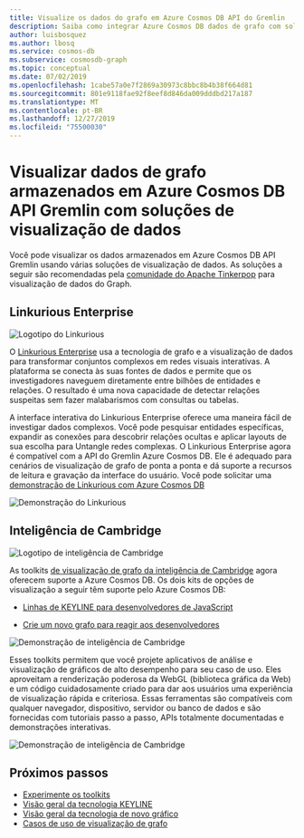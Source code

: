 ```yaml
---
title: Visualize os dados do grafo em Azure Cosmos DB API do Gremlin
description: Saiba como integrar Azure Cosmos DB dados de grafo com soluções de visualização (Linkurious Enterprise, inteligência de Cambridge).
author: luisbosquez
ms.author: lbosq
ms.service: cosmos-db
ms.subservice: cosmosdb-graph
ms.topic: conceptual
ms.date: 07/02/2019
ms.openlocfilehash: 1cabe57a0e7f2869a30973c8bbc8b4b38f664d81
ms.sourcegitcommit: 801e9118fae92f8eef8d846da009dddbd217a187
ms.translationtype: MT
ms.contentlocale: pt-BR
ms.lasthandoff: 12/27/2019
ms.locfileid: "75500030"
---
```

# <a name="visualize-graph-data-stored-in-azure-cosmos-db-gremlin-api-with-data-visualization-solutions"></a>Visualizar dados de grafo armazenados em Azure Cosmos DB API Gremlin com soluções de visualização de dados

Você pode visualizar os dados armazenados em Azure Cosmos DB API Gremlin usando várias soluções de visualização de dados. As soluções a seguir são recomendadas pela [comunidade do Apache Tinkerpop](https://tinkerpop.apache.org/#poweredby) para visualização de dados do Graph.

## <a name="linkurious-enterprise"></a>Linkurious Enterprise

![Logotipo do Linkurious](./media/graph-visualization/linkurious-logo.jpg)

O [Linkurious Enterprise](https://linkurio.us/product/) usa a tecnologia de grafo e a visualização de dados para transformar conjuntos complexos em redes visuais interativas. A plataforma se conecta às suas fontes de dados e permite que os investigadores naveguem diretamente entre bilhões de entidades e relações. O resultado é uma nova capacidade de detectar relações suspeitas sem fazer malabarismos com consultas ou tabelas.

A interface interativa do Linkurious Enterprise oferece uma maneira fácil de investigar dados complexos. Você pode pesquisar entidades específicas, expandir as conexões para descobrir relações ocultas e aplicar layouts de sua escolha para Untangle redes complexas. O Linkurious Enterprise agora é compatível com a API do Gremlin Azure Cosmos DB. Ele é adequado para cenários de visualização de grafo de ponta a ponta e dá suporte a recursos de leitura e gravação da interface do usuário. Você pode solicitar uma [demonstração de Linkurious com Azure Cosmos DB](https://linkurio.us/contact/)

![Demonstração do Linkurious](./media/graph-visualization/linkurious-demo.gif)

## <a name="cambridge-intelligence"></a>Inteligência de Cambridge

![Logotipo de inteligência de Cambridge](./media/graph-visualization/ci-logo.png)

As toolkits [de visualização de grafo da inteligência de Cambridge](https://cambridge-intelligence.com/products/) agora oferecem suporte a Azure Cosmos DB. Os dois kits de opções de visualização a seguir têm suporte pelo Azure Cosmos DB:

- [Linhas de KEYLINE para desenvolvedores de JavaScript](https://cambridge-intelligence.com/keylines/)

- [Crie um novo grafo para reagir aos desenvolvedores](https://cambridge-intelligence.com/regraph/)

![Demonstração de inteligência de Cambridge](./media/graph-visualization/ci-demo-2.gif)

Esses toolkits permitem que você projete aplicativos de análise e visualização de gráficos de alto desempenho para seu caso de uso. Eles aproveitam a renderização poderosa da WebGL (biblioteca gráfica da Web) e um código cuidadosamente criado para dar aos usuários uma experiência de visualização rápida e criteriosa. Essas ferramentas são compatíveis com qualquer navegador, dispositivo, servidor ou banco de dados e são fornecidas com tutoriais passo a passo, APIs totalmente documentadas e demonstrações interativas.

![Demonstração de inteligência de Cambridge](./media/graph-visualization/ci-demo-1.gif)


## <a name="next-steps"></a>Próximos passos
 
- [Experimente os toolkits](https://cambridge-intelligence.com/try/)
- [Visão geral da tecnologia KEYLINE](https://cambridge-intelligence.com/keylines/technology/)
- [Visão geral da tecnologia de novo gráfico](https://cambridge-intelligence.com/regraph/technology/)
- [Casos de uso de visualização de grafo](https://cambridge-intelligence.com/use-cases/)
